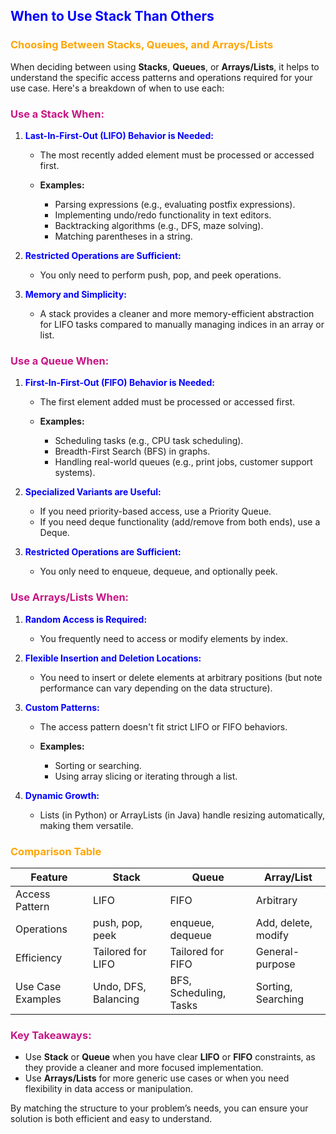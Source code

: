 ## <b style="color:blue">When to Use Stack Than Others</b>


### <b style="color:orange">Choosing Between Stacks, Queues, and Arrays/Lists</b>

When deciding between using **Stacks**, **Queues**, or **Arrays/Lists**, it helps to understand the specific access patterns and operations required for your use case. Here's a breakdown of when to use each:

### <b style="color:mediumvioletred">Use a Stack When:</b>

1. <b style="color:blue">Last-In-First-Out (LIFO) Behavior is Needed:</b>
    - The most recently added element must be processed or accessed first.

    - <b>Examples:</b>
        - Parsing expressions (e.g., evaluating postfix expressions).
        - Implementing undo/redo functionality in text editors.
        - Backtracking algorithms (e.g., DFS, maze solving).
        - Matching parentheses in a string.

2. <b style="color:blue">Restricted Operations are Sufficient:</b>
    - You only need to perform push, pop, and peek operations.

3. <b style="color:blue">Memory and Simplicity:</b>
    - A stack provides a cleaner and more memory-efficient abstraction for LIFO tasks compared to manually managing indices in an array or list.

### <b style="color:mediumvioletred">Use a Queue When:</b>

1. <b style="color:blue">First-In-First-Out (FIFO) Behavior is Needed:</b>
    - The first element added must be processed or accessed first.

    - <b>Examples:</b>
        - Scheduling tasks (e.g., CPU task scheduling).
        - Breadth-First Search (BFS) in graphs.
        - Handling real-world queues (e.g., print jobs, customer support systems).

2. <b style="color:blue">Specialized Variants are Useful:</b>
    - If you need priority-based access, use a Priority Queue.
    - If you need deque functionality (add/remove from both ends), use a Deque.

3. <b style="color:blue">Restricted Operations are Sufficient:</b>
    - You only need to enqueue, dequeue, and optionally peek.

###  <b style="color:mediumvioletred">Use Arrays/Lists When:</b>

1. <b style="color:blue">Random Access is Required:</b>
    - You frequently need to access or modify elements by index.

2. <b style="color:blue">Flexible Insertion and Deletion Locations:</b>
    - You need to insert or delete elements at arbitrary positions (but note performance can vary depending on the data structure).

3. <b style="color:blue">Custom Patterns:</b>
    - The access pattern doesn't fit strict LIFO or FIFO behaviors.

    - **Examples:**
        - Sorting or searching.
        - Using array slicing or iterating through a list.

4. <b style="color:blue">Dynamic Growth:</b>
    - Lists (in Python) or ArrayLists (in Java) handle resizing automatically, making them versatile.

### <b style="color:orange">Comparison Table</b>

| Feature                     | Stack                | Queue                | Array/List          |
|-----------------------------|----------------------|----------------------|---------------------|
| Access Pattern              | LIFO                 | FIFO                 | Arbitrary           |
| Operations                  | push, pop, peek      | enqueue, dequeue      | Add, delete, modify  |
| Efficiency                  | Tailored for LIFO    | Tailored for FIFO    | General-purpose      |
| Use Case Examples           | Undo, DFS, Balancing | BFS, Scheduling, Tasks| Sorting, Searching   |

### <b style="color:mediumvioletred">Key Takeaways:</b>
- Use **Stack** or **Queue** when you have clear **LIFO** or **FIFO** constraints, as they provide a cleaner and more focused implementation.
- Use **Arrays/Lists** for more generic use cases or when you need flexibility in data access or manipulation.

By matching the structure to your problem’s needs, you can ensure your solution is both efficient and easy to understand.